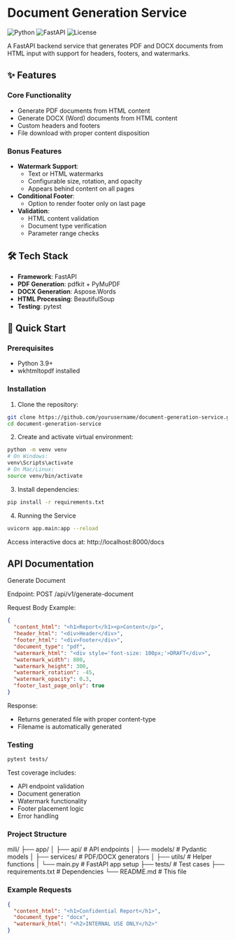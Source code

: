  # Document Generation Service

![Python](https://img.shields.io/badge/python-3.9+-blue.svg)
![FastAPI](https://img.shields.io/badge/FastAPI-0.95.2-green.svg)
![License](https://img.shields.io/badge/license-MIT-orange.svg)

A FastAPI backend service that generates PDF and DOCX documents from HTML input with support for headers, footers, and watermarks.

## ✨ Features

### Core Functionality
- Generate PDF documents from HTML content
- Generate DOCX (Word) documents from HTML content
- Custom headers and footers
- File download with proper content disposition

### Bonus Features
- **Watermark Support**:
  - Text or HTML watermarks
  - Configurable size, rotation, and opacity
  - Appears behind content on all pages
- **Conditional Footer**:
  - Option to render footer only on last page
- **Validation**:
  - HTML content validation
  - Document type verification
  - Parameter range checks

## 🛠️ Tech Stack

- **Framework**: FastAPI
- **PDF Generation**: pdfkit + PyMuPDF
- **DOCX Generation**: Aspose.Words
- **HTML Processing**: BeautifulSoup
- **Testing**: pytest

## 🚀 Quick Start

### Prerequisites
- Python 3.9+
- wkhtmltopdf installed

### Installation

1. Clone the repository:
```bash
git clone https://github.com/yourusername/document-generation-service.git
cd document-generation-service
```

2. Create and activate virtual environment:
```bash
python -m venv venv
# On Windows:
venv\Scripts\activate
# On Mac/Linux:
source venv/bin/activate
```

3. Install dependencies:
```bash
pip install -r requirements.txt
```

4. Running the Service
```bash
uvicorn app.main:app --reload
```
Access interactive docs at: http://localhost:8000/docs

##  API Documentation

Generate Document

Endpoint: POST /api/v1/generate-document

Request Body Example:

```json
{
  "content_html": "<h1>Report</h1><p>Content</p>",
  "header_html": "<div>Header</div>",
  "footer_html": "<div>Footer</div>",
  "document_type": "pdf",
  "watermark_html": "<div style='font-size: 100px;'>DRAFT</div>",
  "watermark_width": 800,
  "watermark_height": 300,
  "watermark_rotation": -45,
  "watermark_opacity": 0.3,
  "footer_last_page_only": true
}
```

Response:

- Returns generated file with proper content-type
- Filename is automatically generated

### Testing

```bash
pytest tests/
```

Test coverage includes:

- API endpoint validation
- Document generation
- Watermark functionality
- Footer placement logic
- Error handling

### Project Structure

mili/
├── app/
│   ├── api/               # API endpoints
│   ├── models/            # Pydantic models
│   ├── services/          # PDF/DOCX generators
│   ├── utils/             # Helper functions
│   └── main.py            # FastAPI app setup
├── tests/                 # Test cases
├── requirements.txt       # Dependencies
└── README.md              # This file

### Example Requests

```json
{
  "content_html": "<h1>Confidential Report</h1>",
  "document_type": "docx",
  "watermark_html": "<h2>INTERNAL USE ONLY</h2>"
}
```
